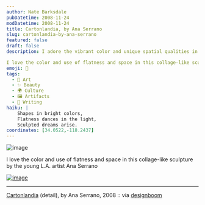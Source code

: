 ```yaml
---
author: Nate Barksdale
pubDatetime: 2008-11-24
modDatetime: 2008-11-24
title: Cartonlandia, by Ana Serrano
slug: cartonlandia-by-ana-serrano
featured: false
draft: false
description: I adore the vibrant color and unique spatial qualities in the collage-like sculpture by Ana Serrano.

I love the color and use of flatness and space in this collage-like sculpture by the young L
emoji: 🎨
tags:
  - 🎨 Art
  - ✨ Beauty
  - 🌍 Culture
  - 🖼️ Artifacts
  - 📝 Writing
haiku: |
    Shapes in bright colors,  
    Flatness dances in the light,  
    Sculpted dreams arise.  
coordinates: [34.0522,-118.2437]
---
```


![image](http://culture-making.com/media/shapeimage_2_210.jpg)

I love the color and use of flatness and space in this collage-like sculpture by the young L.A. artist Ana Serrano

[![image](http://culture-making.com/media/ana02-1.jpg)](http://www.designboom.com/weblog/cat/10/view/4591/artist-ana-serrano.html)

---

[Cartonlandia](https://www.google.com/search?q=%22Cartonlandia%22%20anaserrano.com) (detail), by Ana Serrano, 2008 :: via [designboom](http://www.designboom.com/weblog/cat/10/view/4591/artist-ana-serrano.html)
